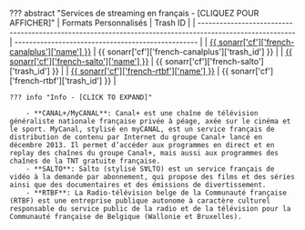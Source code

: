 ??? abstract "Services de streaming en français - [CLIQUEZ POUR AFFICHER]"
    | Formats Personnalisés                                                                                    | Trash ID                                           |
    | -------------------------------------------------------------------------------------------------------- | -------------------------------------------------- |
    | [{{ sonarr['cf']['french-canalplus']['name'] }}](/Sonarr/sonarr-collection-of-custom-formats/#canalplus) | {{ sonarr['cf']['french-canalplus']['trash_id'] }} |
    | [{{ sonarr['cf']['french-salto']['name'] }}](/Sonarr/sonarr-collection-of-custom-formats/#salto)         | {{ sonarr['cf']['french-salto']['trash_id'] }}     |
    | [{{ sonarr['cf']['french-rtbf']['name'] }}](/Sonarr/sonarr-collection-of-custom-formats/#rtbf)           | {{ sonarr['cf']['french-rtbf']['trash_id'] }}      |

    ??? info "Info - [CLICK TO EXPAND]"

        - **CANAL+/MyCANAL**: Canal+ est une chaîne de télévision généraliste nationale française privée à péage, axée sur le cinéma et le sport. MyCanal, stylisé en myCANAL, est un service français de distribution de contenu par Internet du groupe Canal+ lancé en décembre 2013. Il permet d’accéder aux programmes en direct et en replay des chaînes du groupe Canal+, mais aussi aux programmes des chaînes de la TNT gratuite française.
        - **SALTO**: Salto (stylisé SⱯLTO) est un service français de vidéo à la demande par abonnement, qui propose des films et des séries ainsi que des documentaires et des émissions de divertissement.
        - **RTBF**: La Radio-télévision belge de la Communauté française (RTBF) est une entreprise publique autonome à caractère culturel responsable du service public de la radio et de la télévision pour la Communauté française de Belgique (Wallonie et Bruxelles).
